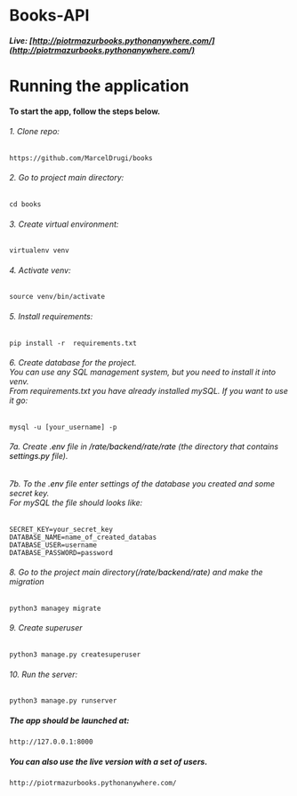 # Books-API
##### Live: [http://piotrmazurbooks.pythonanywhere.com/](http://piotrmazurbooks.pythonanywhere.com/)
##
# Running the application 
#### To start the app, follow the steps below.
###### 1. Clone repo:
    https://github.com/MarcelDrugi/books
###### 2. Go to project main directory:
    cd books
###### 3. Create virtual environment:
    virtualenv venv 
###### 4. Activate venv:
    source venv/bin/activate
###### 5. Install requirements:
    pip install -r  requirements.txt
###### 6. Create database for the project. <br>You can use any SQL management system, but you need to install it into venv.<br> From requirements.txt you have already installed mySQL. If you want to use it go: 
    mysql -u [your_username] -p
###### 7a. Create  <span style="color:black">.env</span> file in <span style="color:black">/rate/backend/rate/rate</span> (the directory that contains <span style="color:black">settings.py</span> file).<br>
###### 7b. To the <span style="color:black">.env</span>  file enter settings of the database you created and some secret key. <br> For mySQL the file should looks like:
    SECRET_KEY=your_secret_key
    DATABASE_NAME=name_of_created_databas
    DATABASE_USER=username
    DATABASE_PASSWORD=password
###### 8. Go to the project main directory(<span style="color:black">/rate/backend/rate</span>) and make the migration
    python3 managey migrate
###### 9. Create superuser
    python3 manage.py createsuperuser
###### 10. Run the server:
    python3 manage.py runserver
##### The app should be launched at:
    http://127.0.0.1:8000
##### You can also use the live version with a set of users.
    http://piotrmazurbooks.pythonanywhere.com/

## 


